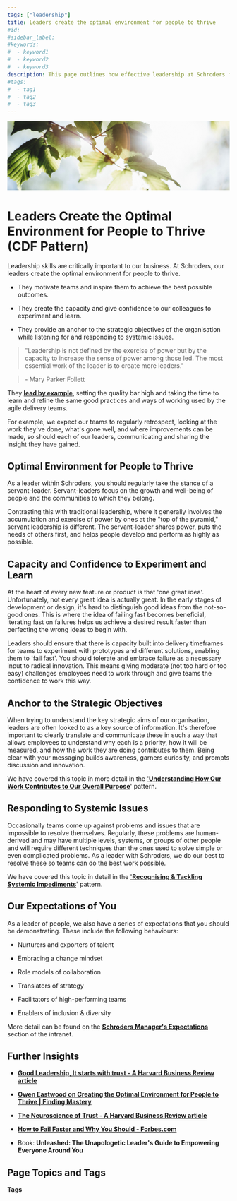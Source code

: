 ```yaml
---
tags: ["leadership"]
title: Leaders create the optimal environment for people to thrive
#id:
#sidebar_label:
#keywords:
#  - keyword1
#  - keyword2
#  - keyword3
description: This page outlines how effective leadership at Schroders fosters an environment where individuals thrive through innovation, collaboration, and strategic alignment. It emphasizes servant leadership, the importance of 'failing fast' for innovation, anchoring to strategic objectives, and addressing systemic issues, while detailing expectations for leaders to cultivate talent and embrace change.
#tags:
#  - tag1
#  - tag2
#  - tag3
---
```



![A close up of leaves Description automatically generated](Leaders%20create%20the%20optimal%20environment%20for%20people%20to%20thrive_media/media/image1.jpeg)

# Leaders Create the Optimal Environment for People to Thrive (CDF Pattern)



Leadership skills are critically important to our business. At Schroders, our leaders create the optimal environment for people to thrive.

- They motivate teams and inspire them to achieve the best possible outcomes.

- They create the capacity and give confidence to our colleagues to experiment and learn.

- They provide an anchor to the strategic objectives of the organisation while listening for and responding to systemic issues.

> "Leadership is not defined by the exercise of power but by the capacity to increase the sense of power among those led. The most essential work of the leader is to create more leaders."

>

> \- Mary Parker Follett

They [**lead by example**](https://schroders365eur.sharepoint.com/sites/myschroders/content/Pages/CorporatePages/cA5DcI8h54ye17yXUNla6w/671f032e-918e-4864-a9ce-17b0e06e61d5.aspx), setting the quality bar high and taking the time to learn and refine the same good practices and ways of working used by the agile delivery teams.

For example, we expect our teams to regularly retrospect, looking at the work they've done, what's gone well, and where improvements can be made, so should each of our leaders, communicating and sharing the insight they have gained.

## Optimal Environment for People to Thrive

As a leader within Schroders, you should regularly take the stance of a servant-leader. Servant-leaders focus on the growth and well-being of people and the communities to which they belong.

Contrasting this with traditional leadership, where it generally involves the accumulation and exercise of power by ones at the "top of the pyramid," servant leadership is different. The servant-leader shares power, puts the needs of others first, and helps people develop and perform as highly as possible.

## Capacity and Confidence to Experiment and Learn

At the heart of every new feature or product is that 'one great idea'. Unfortunately, not every great idea is actually great. In the early stages of development or design, it's hard to distinguish good ideas from the not-so-good ones. This is where the idea of failing fast becomes beneficial, iterating fast on failures helps us achieve a desired result faster than perfecting the wrong ideas to begin with.

Leaders should ensure that there is capacity built into delivery timeframes for teams to experiment with prototypes and different solutions, enabling them to 'fail fast'. You should tolerate and embrace failure as a necessary input to radical innovation. This means giving moderate (not too hard or too easy) challenges employees need to work through and give teams the confidence to work this way.

## Anchor to the Strategic Objectives

When trying to understand the key strategic aims of our organisation, leaders are often looked to as a key source of information. It's therefore important to clearly translate and communicate these in such a way that allows employees to understand why each is a priority, how it will be measured, and how the work they are doing contributes to them. Being clear with your messaging builds awareness, garners curiosity, and prompts discussion and innovation.

We have covered this topic in more detail in the ['**Understanding How Our Work Contributes to Our Overall Purpose**](https://schroders365eur.sharepoint.com/sites/myschroders/content/Pages/CorporatePages/cA5DcI8h54ye17yXUNla6w/f5a15f2e-81de-4ec6-b29f-920bccd23e46.aspx)' pattern.

## Responding to Systemic Issues

Occasionally teams come up against problems and issues that are impossible to resolve themselves. Regularly, these problems are human-derived and may have multiple levels, systems, or groups of other people and will require different techniques than the ones used to solve simple or even complicated problems. As a leader with Schroders, we do our best to resolve these so teams can do the best work possible.

We have covered this topic in detail in the ['**Recognising & Tackling Systemic Impediments**](https://schroders365eur.sharepoint.com/sites/myschroders/content/Pages/CorporatePages/ID6VBaZIXQPTWxMkPM5uw/14c1a8d6-9ad4-49ab-a0ec-e9504707cf21.aspx)' pattern.

## Our Expectations of You

As a leader of people, we also have a series of expectations that you should be demonstrating. These include the following behaviours:

- Nurturers and exporters of talent

- Embracing a change mindset

- Role models of collaboration

- Translators of strategy

- Facilitators of high-performing teams

- Enablers of inclusion & diversity

More detail can be found on the [**Schroders Manager's Expectations**](https://schroders365eur.sharepoint.com/sites/myschroders/content/Pages/CorporatePages/fkItjI9oKRp5bw1TcAUd0g/b412e937-2f74-4fa4-89df-3429df445be6.aspx) section of the intranet.

## Further Insights

- [**Good Leadership, It starts with trust - A Harvard Business Review article**](https://www.harvardbusiness.org/good-leadership-it-all-starts-with-trust/)

- [**Owen Eastwood on Creating the Optimal Environment for People to Thrive | Finding Mastery**](https://findingmastery.net/owen-eastwood/)

- [**The Neuroscience of Trust - A Harvard Business Review article**](https://hbr.org/2017/01/the-neuroscience-of-trust)

- [**How to Fail Faster and Why You Should - Forbes.com**](https://www.forbes.com/sites/sunniegiles/2018/04/30/how-to-fail-faster-and-why-you-should/?sh=36cc1cbbc177)

- Book: **Unleashed: The Unapologetic Leader's Guide to Empowering Everyone Around You**





## Page Topics and Tags

**Tags**
